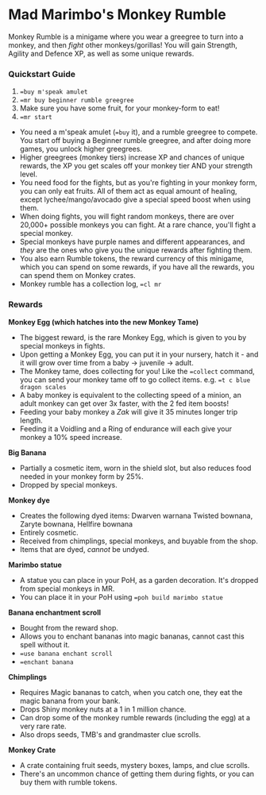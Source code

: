 # Mad Marimbo's Monkey Rumble

Monkey Rumble is a minigame where you wear a greegree to turn into a monkey, and then _fight_ other monkeys/gorillas! You will gain Strength, Agility and Defence XP, as well as some unique rewards.

### Quickstart Guide

1. `=buy m'speak amulet`
2. `=mr buy beginner rumble greegree`
3. Make sure you have some fruit, for your monkey-form to eat!
4. `=mr start`

* You need a m'speak amulet \(`=buy` it\), and a rumble greegree to compete. You start off buying a Beginner rumble greegree, and after doing more games, you unlock higher greegrees.
* Higher greegrees \(monkey tiers\) increase XP and chances of unique rewards, the XP you get scales off your monkey tier AND your strength level.
* You need food for the fights, but as you're fighting in your monkey form, you can only eat fruits. All of them act as equal amount of healing, except lychee/mango/avocado give a special speed boost when using them.
* When doing fights, you will fight random monkeys, there are over 20,000+ possible monkeys you can fight. At a rare chance, you'll fight a special monkey.
* Special monkeys have purple names and different appearances, and _they_ are the ones who give you the unique rewards after fighting them.
* You also earn Rumble tokens, the reward currency of this minigame, which you can spend on some rewards, if you have all the rewards, you can spend them on Monkey crates.
* Monkey rumble has a collection log, `=cl mr`

### Rewards

**Monkey Egg \(which hatches into the new Monkey Tame\)**

* The biggest reward, is the rare Monkey Egg, which is given to you by special monkeys in fights.
* Upon getting a Monkey Egg, you can put it in your nursery, hatch it - and it will grow over time from a baby -&gt; juvenile -&gt; adult.
* The Monkey tame, does collecting for you! Like the `=collect` command, you can send your monkey tame off to go collect items. e.g. `=t c blue dragon scales`
* A baby monkey is equivalent to the collecting speed of a minion, an adult monkey can get over 3x faster, with the 2 fed item boosts!
* Feeding your baby monkey a _Zak_ will give it 35 minutes longer trip length.
* Feeding it a Voidling and a Ring of endurance will each give your monkey a 10% speed increase.

**Big Banana** 

* Partially a cosmetic item, worn in the shield slot, but also reduces food needed in your monkey form by 25%. 
* Dropped by special monkeys.

**Monkey dye**

* Creates the following dyed items: Dwarven warnana Twisted bownana, Zaryte bownana, Hellfire bownana
* Entirely cosmetic.
* Received from chimplings, special monkeys, and buyable from the shop.
* Items that are dyed, _cannot_ be undyed.

**Marimbo statue**

* A statue you can place in your PoH, as a garden decoration. It's dropped from special monkeys in MR.
* You can place it in your PoH using `=poh build marimbo statue`

**Banana enchantment scroll**

* Bought from the reward shop.
* Allows you to enchant bananas into magic bananas, cannot cast this spell without it.
* `=use banana enchant scroll`
* `=enchant banana`

**Chimplings**

* Requires Magic bananas to catch, when you catch one, they eat the magic banana from your bank.
* Drops Shiny monkey nuts at a 1 in 1 million chance.
* Can drop some of the monkey rumble rewards \(including the egg\) at a very rare rate.
* Also drops seeds, TMB's and grandmaster clue scrolls.

**Monkey Crate**

* A crate containing fruit seeds, mystery boxes, lamps, and clue scrolls.
* There's an uncommon chance of getting them during fights, or you can buy them with rumble tokens.

